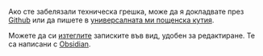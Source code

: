 Ако сте забелязали техническа грешка, може да я докладвате през [Github](https://github.com/gmaleksand/gmaleksand.github.io/issues/new/choose) или да пишете в [универсалната ми пощенска кутия](https://docs.google.com/forms/d/e/1FAIpQLSceAiaEcV_A2c7XMCLCLvykaEpqIWhTH6fSbmhw2fzl4AUuPw/viewform).

Можете да си [изтеглите](https://e.pcloud.link/publink/show?code=kZQdbdZ3E6IK9nYnShJE8IWBOUCeROSXmbk) записките във вид, удобен за редактиране. Те са написани с [Obsidian](https://obsidian.md/).